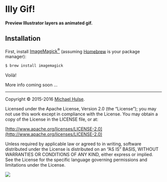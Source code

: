 # Illy Gif!

**Preview Illustrator layers as animated gif.**

## Installation

First, install [ImageMagick<sup>®</sup>](http://www.imagemagick.org/) (assuming [Homebrew](http://brew.sh/) is your package manager):

```bash
$ brew install imagemagick
```

Voilà!

More info coming soon …

---

Copyright © 2015-2016 [Michael Hulse](http://mky.io).

Licensed under the Apache License, Version 2.0 (the “License”); you may not use this work except in compliance with the License. You may obtain a copy of the License in the LICENSE file, or at:

[http://www.apache.org/licenses/LICENSE-2.0](http://www.apache.org/licenses/LICENSE-2.0)

Unless required by applicable law or agreed to in writing, software distributed under the License is distributed on an “AS IS” BASIS, WITHOUT WARRANTIES OR CONDITIONS OF ANY KIND, either express or implied. See the License for the specific language governing permissions and limitations under the License.

<img src="https://github.global.ssl.fastly.net/images/icons/emoji/octocat.png">
